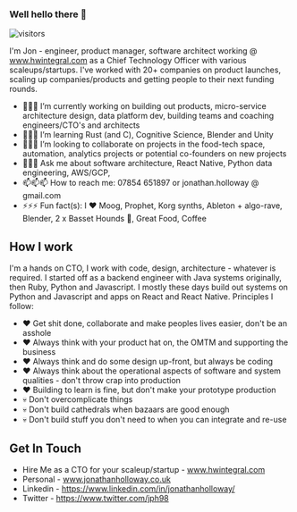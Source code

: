### Well hello there 👋

![visitors](https://visitor-badge.glitch.me/badge?page_id=jph98.visitor-badge)


I'm Jon - engineer, product manager, software architect working @ www.hwintegral.com as a Chief Technology Officer with various scaleups/startups.  I've worked with 20+ companies on product launches, scaling up companies/products and getting people to their next funding rounds.

- 🔭🔭🔭 I’m currently working on building out products, micro-service architecture design, data platform dev, building teams and coaching engineers/CTO's and architects
- 🌱🌱🌱 I’m learning Rust (and C), Cognitive Science, Blender and Unity
- 👯👯👯 I’m looking to collaborate on projects in the food-tech space, automation, analytics projects or potential co-founders on new projects
- 💬💬💬 Ask me about software architecture, React Native, Python data engineering, AWS/GCP, 
- 📫📫📫 How to reach me: 07854 651897 or jonathan.holloway @ gmail.com
- ⚡⚡⚡ Fun fact(s): I ❤️ Moog, Prophet, Korg synths, Ableton + algo-rave, Blender, 2 x Basset Hounds 🐶, Great Food, Coffee

## How I work

I'm a hands on CTO, I work with code, design, architecture - whatever is required.  I started off as a backend engineer with Java systems originally, then Ruby, Python and Javascript.  I mostly these days build out systems on Python and Javascript and apps on React and React Native.  Principles I follow:

- ❤️ Get shit done, collaborate and make peoples lives easier, don't be an asshole
- ❤️ Always think with your product hat on, the OMTM and supporting the business
- ❤️ Always think and do some design up-front, but always be coding
- ❤️ Always think about the operational aspects of software and system qualities - don't throw crap into production
- ❤️ Building to learn is fine, but don't make your prototype production
- 💀 Don't overcomplicate things
- 💀 Don't build cathedrals when bazaars are good enough
- 💀 Don't build stuff you don't need to when you can integrate and re-use

## Get In Touch

* Hire Me as a CTO for your scaleup/startup - www.hwintegral.com
* Personal - www.jonathanholloway.co.uk
* Linkedin - https://www.linkedin.com/in/jonathanholloway/
* Twitter - https://www.twitter.com/jph98
